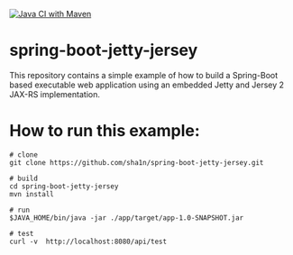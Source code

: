 [![Java CI with Maven](https://github.com/sha1n/spring-boot-jetty-jersey/actions/workflows/maven.yml/badge.svg?branch=master)](https://github.com/sha1n/spring-boot-jetty-jersey/actions/workflows/maven.yml)

spring-boot-jetty-jersey
========================
This repository contains a simple example of how to build a Spring-Boot based executable web application using an embedded Jetty and Jersey 2 JAX-RS implementation.

# How to run this example:
```
# clone
git clone https://github.com/sha1n/spring-boot-jetty-jersey.git

# build
cd spring-boot-jetty-jersey
mvn install

# run
$JAVA_HOME/bin/java -jar ./app/target/app-1.0-SNAPSHOT.jar

# test
curl -v  http://localhost:8080/api/test
```
